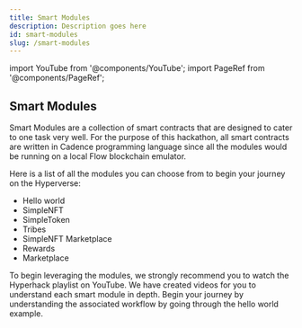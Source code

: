 ```yaml
---
title: Smart Modules
description: Description goes here
id: smart-modules
slug: /smart-modules
---
```


import YouTube from '@components/YouTube';
import PageRef from '@components/PageRef';

## Smart Modules

Smart Modules are a collection of smart contracts that are designed to cater to one task very well. For the purpose of this hackathon, all smart contracts are written in Cadence programming language since all the modules would be running on a local Flow blockchain emulator.

<YouTube videoId="OBXE_KJ2-1I"/>

Here is a list of all the modules you can choose from to begin your journey on the Hyperverse:

- Hello world
- SimpleNFT
- SimpleToken
- Tribes
- SimpleNFT Marketplace
- Rewards
- Marketplace

To begin leveraging the modules, we strongly recommend you to watch the Hyperhack playlist on YouTube. We have created videos for you to understand each smart module in depth.
Begin your journey by understanding the associated workflow by going through the hello world example.
